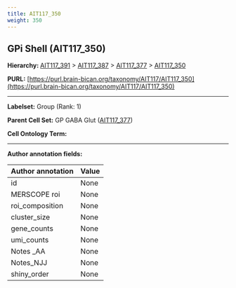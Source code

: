 ```yaml
---
title: AIT117_350
weight: 350
---
```

## GPi Shell (AIT117_350)
<b>Hierarchy: </b>
[AIT117_391](../AIT117_391) >
[AIT117_387](../AIT117_387) >
[AIT117_377](../AIT117_377) >
[AIT117_350](../AIT117_350)

**PURL:** [https://purl.brain-bican.org/taxonomy/AIT117/AIT117_350](https://purl.brain-bican.org/taxonomy/AIT117/AIT117_350)

---


**Labelset:** Group (Rank: 1)

**Parent Cell Set:** GP GABA Glut ([AIT117_377](../AIT117_377))



**Cell Ontology Term:** 

[MARKER GENES.]: #


---

[TRANSFERRED ANNOTATIONS.]: #


[AUTHOR ANNOTATION FIELDS.]: #


**Author annotation fields:**

| Author annotation | Value |
|-------------------|-------|
|id|None|
|MERSCOPE roi|None|
|roi_composition|None|
|cluster_size|None|
|gene_counts|None|
|umi_counts|None|
|Notes _AA|None|
|Notes_NJJ|None|
|shiny_order|None|
